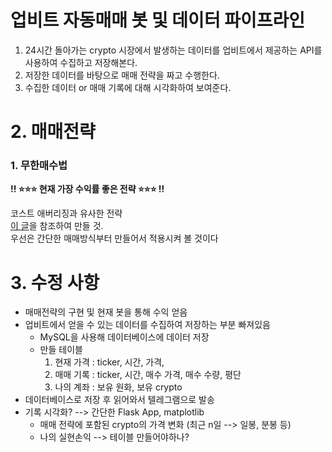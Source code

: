 # 업비트 자동매매 봇 및 데이터 파이프라인
1. 24시간 돌아가는 crypto 시장에서 발생하는 데이터를 업비트에서 제공하는 API를 사용하여 수집하고 저장해본다.
1. 저장한 데이터를 바탕으로 매매 전략을 짜고 수행한다.
1. 수집한 데이터 or 매매 기록에 대해 시각화하여 보여준다.


# 2. 매매전략
### 1. 무한매수법
**!! ⭐️⭐️⭐️ 현재 가장 수익률 좋은 전략 ⭐️⭐️⭐️ !!**

코스트 애버리징과 유사한 전략  
[이 글](https://m.blog.naver.com/edgar0418/222224056120)을 참조하여 만들 것.  
우선은 간단한 매매방식부터 만들어서 적용시켜 볼 것이다

# 3. 수정 사항
- 매매전략의 구현 및 현재 봇을 통해 수익 얻음
- 업비트에서 얻을 수 있는 데이터를 수집하여 저장하는 부분 빠져있음
    - MySQL을 사용해 데이터베이스에 데이터 저장
    - 만들 테이블
        1. 현재 가격 : ticker, 시간, 가격, 
        1. 매매 기록 : ticker, 시간, 매수 가격, 매수 수량, 평단 
        1. 나의 계좌 : 보유 원화, 보유 crypto 
- 데이터베이스로 저장 후 읽어와서 텔레그램으로 발송
- 기록 시각화? --> 간단한 Flask App, matplotlib
    - 매매 전략에 포함된 crypto의 가격 변화 (최근 n일 --> 일봉, 분봉 등)
    - 나의 실현손익 --> 테이블 만들어야하나?


 
